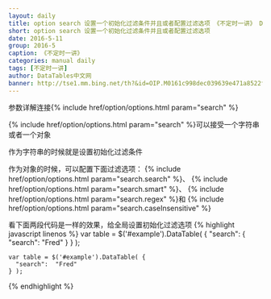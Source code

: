 ```yaml
---
layout: daily
title: option search 设置一个初始化过滤条件并且或者配置过滤选项 《不定时一讲》 DataTables中文网
short: option search 设置一个初始化过滤条件并且或者配置过滤选项
date: 2016-5-11
group: 2016-5
caption: 《不定时一讲》
categories: manual daily
tags: [不定时一讲]
author: DataTables中文网
banner: http://tse1.mm.bing.net/th?&id=OIP.M0161c998dec039639e471a8522ff125fo0&w=299&h=202&c=0&pid=1.9&rs=0&p=0
---
```

参数详解连接{% include href/option/options.html param="search" %}

{% include href/option/options.html param="search" %}可以接受一个字符串或者一个对象

作为字符串的时候就是设置初始化过滤条件

作为对象的时候，可以配置下面过滤选项：
{% include href/option/options.html param="search.search" %}、
{% include href/option/options.html param="search.smart" %}、
{% include href/option/options.html param="search.regex" %}和
{% include href/option/options.html param="search.caseInsensitive" %}
<!--more-->

看下面两段代码是一样的效果，给全局设置初始化过滤选项
{% highlight javascript linenos %}
    var table = $('#example').DataTable( {
      "search": {
        "search": "Fred"
      }
    } );

    var table = $('#example').DataTable( {
      "search":  "Fred"
    } );
{% endhighlight %}
